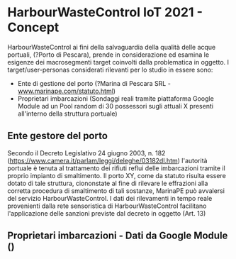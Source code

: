# HarbourWasteControl IoT 2021 - Concept

HarbourWasteControl ai fini della salvaguardia della qualità delle acque portuali, (?Porto di Pescara), prende in considerazione ed esamina le esigenze dei macrosegmenti target coinvolti dalla problematica in oggetto. 
I target/user-personas considerati rilevanti per lo studio in essere sono:
- Ente di gestione del porto (?Marina di Pescara SRL - www.marinape.com/statuto.html) 
- Proprietari imbarcazioni (Sondaggi reali tramite piattaforma Google Module ad un Pool random di 30 possessori sugli attuali X presenti all'interno della struttura portuale)  

## Ente gestore del porto
Secondo il Decreto Legislativo 24 giugno 2003, n. 182 (https://www.camera.it/parlam/leggi/deleghe/03182dl.htm) l'autorità portuale è tenuta al trattamento dei rifiuti reflui delle imbarcazioni tramite il proprio impianto di smaltimento. Il porto XY, come da statuto risulta essere dotato di tale struttura, ciononstate al fine di rilevare le effrazioni alla corretta procedura di smaltimento di tali sostanze, MarinaPE può avvalersi del servizio HarbourWasteControl. I dati dei rilevamenti in tempo reale provenienti dalla rete sensoristica di HarbourWasteControl facilitano l'applicazione delle sanzioni previste dal decreto in oggetto (Art. 13) 

## Proprietari imbarcazioni - Dati da Google Module ()




